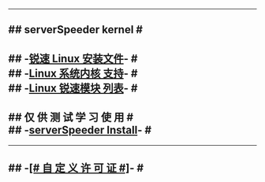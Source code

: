 -----------------------------   
#\#  serverSpeeder kernel  \#                           
-----------------------------                        
#\#  -[锐速  Linux 安装文件](https://github.com/0oVicero0/serverSpeeder_kernel/raw/master/apxfiles.tar.gz)-  \#       
#\#  -[Linux 系统内核  支持](https://github.com/0oVicero0/serverSpeeder_kernel/blob/master/SystemList.md)-  \#     
#\#  -[Linux 锐速模块  列表](https://github.com/0oVicero0/serverSpeeder_kernel/blob/master/serverSpeeder.txt)-  \#     
-----------------------------   
#\#  仅 供 测 试 学 习 使 用  \#        
#\#  -[serverSpeeder Install](https://github.com/0oVicero0/serverSpeeder_Install)-  \#    
-----------------------------   
-----------------------------   
#\#  -[[# 自 定 义 许 可 证 #]](http://serverspeeder.azurewebsites.net)-  \#               
-----------------------------   

